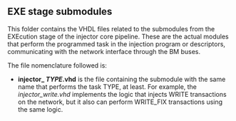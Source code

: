 ## EXE stage submodules

This folder contains the VHDL files related to the submodules from the EXEcution stage of the injector core pipeline. These are the actual modules that perform the programmed task in the injection program or descriptors, communicating with the network interface through the BM buses.

The file nomenclature followed is:
* **injector_ _TYPE_.vhd** is the file containing the submodule with the same name that performs the task TYPE, at least. For example, the _injector_write.vhd_ implements the logic that injects WRITE transactions on the network, but it also can perform WRITE_FIX transactions using the same logic.
